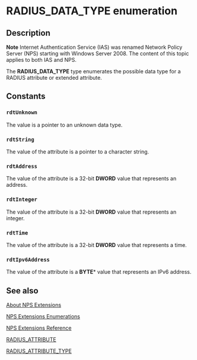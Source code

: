 # RADIUS_DATA_TYPE enumeration

## Description

**Note** Internet Authentication Service (IAS) was renamed Network Policy Server (NPS) starting with Windows Server 2008. The content of this topic applies to both IAS and NPS.

The
**RADIUS_DATA_TYPE** type enumerates the possible data type for a RADIUS attribute or extended attribute.

## Constants

### `rdtUnknown`

The value is a pointer to an unknown data type.

### `rdtString`

The value of the attribute is a pointer to a character string.

### `rdtAddress`

The value of the attribute is a 32-bit **DWORD** value that represents an address.

### `rdtInteger`

The value of the attribute is a 32-bit **DWORD** value that represents an integer.

### `rdtTime`

The value of the attribute is a 32-bit **DWORD** value that represents a time.

### `rdtIpv6Address`

The value of the attribute is a **BYTE*** value that represents an IPv6 address.

## See also

[About NPS Extensions](https://learn.microsoft.com/windows/desktop/Nps/ias-about-internet-authentication-service)

[NPS Extensions Enumerations](https://learn.microsoft.com/windows/desktop/Nps/ias-internet-authentication-service-enumerations)

[NPS Extensions Reference](https://learn.microsoft.com/windows/desktop/Nps/ias-internet-authentication-service-reference)

[RADIUS_ATTRIBUTE](https://learn.microsoft.com/windows/desktop/api/authif/ns-authif-radius_attribute)

[RADIUS_ATTRIBUTE_TYPE](https://learn.microsoft.com/windows/desktop/api/authif/ne-authif-radius_attribute_type)